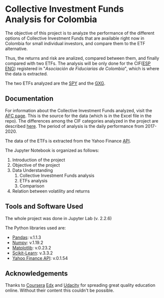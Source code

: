 # Collective Investment Funds Analysis for Colombia
The objective of this project is to analyze the performance of the different options of Collective Investment Funds that are available right now in Colombia for small individual investors, and compare them to the ETF alternative. 

Thus, the returns and risk are analized, compared between them, and finally compared with two ETFs. The analysis will be only  done for the CIF([ESP](https://www.asofiduciarias.org.co/educacion-financiera/fondos-de-inversion-colectiva/) [ENG](https://www.occ.treas.gov/topics/supervision-and-examination/capital-markets/asset-management/collective-investment-funds/index-collective-investment-funds.html)) registered in "*Asociación de Fiduciarias de Colombia*", which is where the data is extracted. 

The two ETFs analyzed are the  [SPY](https://en.wikipedia.org/wiki/SPDR_S%26P_500_Trust_ETF) and the [GXG](https://www.globalxetfs.com/funds/gxg/). 



## Documentation
For information about the Collective Investment Funds analyzed, visit the [AFC page](https://www.asofiduciarias.org.co). This is the source for the data (which is in the Excel file in the repo). The differences among the CIF categories analyzed in the project are described [here](https://sificcolombia.lvaindices.com/frontend/documentos/20200520%20-%20Metodología%20Categorización%20FICs%20Versión%205.0%20(Final)1%20(1).pdf). The period of analysis is the daily performance from 2017-2020. 

The data of the ETFs is extracted from the Yahoo Finance [API](https://pypi.org/project/yfinance/).

The Jupyter Notebook is organized as follows:

1. Introduction of the project
2. Objective of the project
3. Data Understanding
    1. Collective Investment Funds analysis
    2. ETFs analysis
    3. Comparison
4. Relation between volatility and returns

## Tools and Software Used
The whole project was done in Jupyter Lab (v. 2.2.6)

The Python libraries used are:
+ [Pandas](https://pandas.pydata.org): v.1.1.3
+ [Numpy](https://numpy.org): v.1.19.2
+ [Matplotlib](https://matplotlib.org): v.0.23.2
+ [Scikit-Learn](https://scikit-learn.org/stable/): v.3.3.2
+ [Yahoo Finance API](https://pypi.org/project/yfinance): v.0.1.54

## Acknowledgements

Thanks to [Coursera](https://www.coursera.org) [Edx](https://www.edx.org) and [Udacity](https://www.coursera.org) for spreading great quality education online. Without their content this couldn't be possible. 
